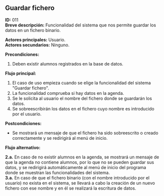 ## Guardar fichero

**ID:** 011  
**Breve descripción:** Funcionalidad del sistema que nos permite guardar los datos en un fichero binario.  


**Actores principales:** Usuario.  
**Actores secundarios:** Ninguno.  


**Precondiciones:**  

1. Deben existir alumnos registrados en la base de datos.  


**Flujo principal:**  

1. El caso de uso empieza cuando se elige la funcionalidad del sistema "Guardar fichero".
2. La funcionalidad comprueba si hay datos en la agenda.
3. Se le solicita al usuario el nombre del fichero donde se guardarán los datos.
4. Se sobreescribirán los datos en el fichero cuyo nombre es introducido por el usuario.

**Postcondiciones:**

* Se mostrará un mensaje de que el fichero ha sido sobreescrito o creado correctamente y se redirigirá al menú de inicio.


**Flujo alternativo:**

**2.a.** En caso de no existir alumnos en la agenda, se mostrará un mensaje de que la agenda no contiene alumnos, por lo que no se pueden guardar sus datos, y se redirigirá automáticamente al menú de inicio del programa donde se muestran las funcionalidades del sistema.  
**3.a.** En caso de que el fichero binario (con el nombre introducido por el usuario) no exista en el sistema, se llevará a cabo la creación de un nuevo fichero con ese nombre y en él se realizará la escritura de datos.
